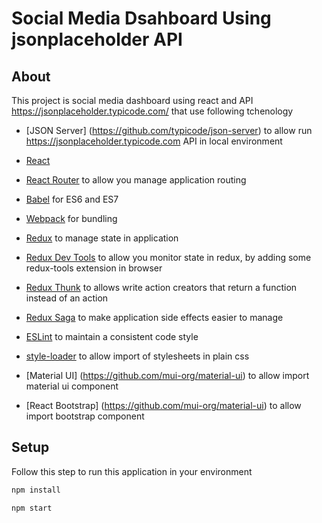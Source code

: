 # Social Media Dsahboard Using jsonplaceholder API
## About
This project is social media dashboard using react and API https://jsonplaceholder.typicode.com/ that use following tchenology

* [JSON Server] (https://github.com/typicode/json-server) to allow run https://jsonplaceholder.typicode.com API in local environment
* [React](https://github.com/facebook/react)
* [React Router](https://github.com/reactjs/react-router) to allow you manage application routing
* [Babel](http://babeljs.io) for ES6 and ES7
* [Webpack](https://webpack.js.org/) for bundling
* [Redux](https://github.com/reactjs/redux) to manage state in application
* [Redux Dev Tools](https://github.com/reactjs/redux-devtools) to allow you monitor state in redux, by adding some redux-tools extension in browser
* [Redux Thunk](https://github.com/gaearon/redux-thunk) to allows write action creators that return a function instead of an action
* [Redux Saga](https://github.com/redux-saga/redux-saga) to make application side effects easier to manage

* [ESLint](http://eslint.org) to maintain a consistent code style
* [style-loader](https://github.com/webpack/style-loader) to allow import of stylesheets in plain css
* [Material UI] (https://github.com/mui-org/material-ui) to allow import material ui component
* [React Bootstrap] (https://github.com/mui-org/material-ui) to allow import bootstrap component


## Setup
Follow this step to run this application in your environment
```sh
npm install

npm start
```



